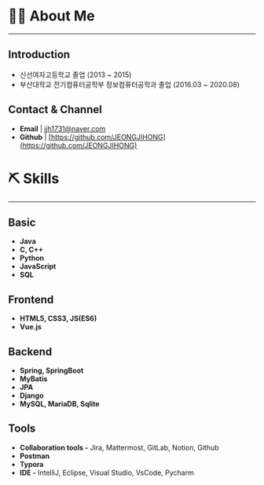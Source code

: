 # 💁🏻 About Me

---

## Introduction

- 신선여자고등학교 졸업 (2013 ~ 2015)
- 부산대학교 전기컴퓨터공학부 정보컴퓨터공학과 졸업 (2016.03 ~ 2020.08)

## Contact & Channel

- **Email** | jjh1731@naver.com
- **Github** |  [https://github.com/JEONGJIHONG](https://github.com/JEONGJIHONG)

# ⛏️ Skills

---

## Basic

- **Java**
- **C, C++**
- **Python**
- **JavaScript**
- **SQL**

## Frontend

- **HTML5, CSS3, JS(ES6)**
- **Vue.js**

## Backend

- **Spring, SpringBoot**
- **MyBatis**
- **JPA**
- **Django**
- **MySQL, MariaDB, Sqlite**

## Tools

- **Collaboration tools -** Jira, Mattermost, GitLab, Notion, Github
- **Postman**
- **Typora**
- **IDE -** IntelliJ, Eclipse, Visual Studio, VsCode, Pycharm
